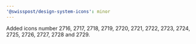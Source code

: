 ```yaml
---
'@swisspost/design-system-icons': minor
---
```


Added icons number 2716, 2717, 2718, 2719, 2720, 2721, 2722, 2723, 2724, 2725, 2726, 2727, 2728 and 2729.

